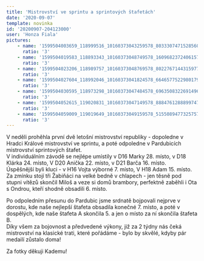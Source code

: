 ```yaml
---
title: 'Mistrovství ve sprintu a sprintových štafetách'
date: '2020-09-07'
template: novinka
id: '20200907-204123000'
user: 'Honza Fiala'
pictures:
    - name: '1599504003659_118999516_10160373043259578_8033307471528560554_o.jpg'
      ratio: '3'
    - name: '1599504019583_118893343_10160373048749578_1609682372406157203_o.jpg'
      ratio: '3'
    - name: '1599504023206_118989757_10160373048769578_8022767144315977526_o.jpg'
      ratio: '3'
    - name: '1599504027604_118992046_10160373041824578_6646577522980179286_o.jpg'
      ratio: '3'
    - name: '1599504030595_118973298_10160373047484578_6963508322691496569_o.jpg'
      ratio: '3'
    - name: '1599504052615_119020831_10160373047149578_8884761288899747961_o.jpg'
      ratio: '3'
    - name: '1599504059009_119019649_10160373049159578_5155089477325757070_o.jpg'
      ratio: '3'
---
```

V neděli prohěhla první dvě letošní mistrovství republiky - dopoledne v Hradci Králové mistrovství ve sprintu, a poté odpoledne v Pardubicích mistrovství sprintových štafet.  
V individuálním závodě se nejlépe umístily v D16 Marky 28. místo, v D18 Klárka 24. místo, V D20 Anička 22. místo, v D21 Barča 16. místo.  
Úspěšnější byli kluci - v H16 Vojta výborné 7. místo, V H18 Adam 15. místo.  
Za zmínku stojí tři Žabiňáci na velké bedně v chlapech - jen těsně pod stupni vítězů skončil Miloš a veze si domů brambory, perfektně zaběhli i Ota s Ondrou, kteří shodně obsadili 6. místo.

Po odpoledním přesunu do Pardubic jsme srdnatě bojpovali nejprve v dorostu, kde naše nejlepší štafeta obsadila konečné 7. místo, a poté v dospělých, kde naše štafeta A skončila 5. a jen o místo za ní skončila štafeta B.  
Díky všem za bojovnost a předvedené výkony, již za 2 týdny nás čeká mistrovství na klasické trati, které pořádáme - bylo by skvělé, kdyby pár medailí zůstalo doma!

Za fotky děkuji Kademu!
